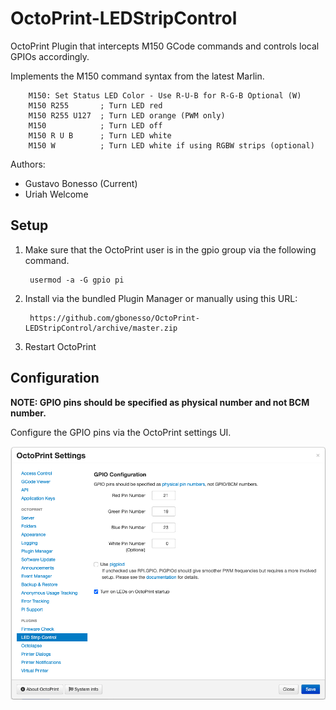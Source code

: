 # OctoPrint-LEDStripControl

OctoPrint Plugin that intercepts M150 GCode commands and controls local GPIOs accordingly.

Implements the M150 command syntax from the latest Marlin.

        M150: Set Status LED Color - Use R-U-B for R-G-B Optional (W)
        M150 R255       ; Turn LED red
        M150 R255 U127  ; Turn LED orange (PWM only)
        M150            ; Turn LED off
        M150 R U B      ; Turn LED white
        M150 W          ; Turn LED white if using RGBW strips (optional)

Authors:
- Gustavo Bonesso (Current)
- Uriah Welcome

## Setup

1. Make sure that the OctoPrint user is in the gpio group via the following command.

    	usermod -a -G gpio pi

1. Install via the bundled Plugin Manager or manually using this URL:

    	https://github.com/gbonesso/OctoPrint-LEDStripControl/archive/master.zip

1. Restart OctoPrint

## Configuration

**NOTE: GPIO pins should be specified as physical number and not BCM number.**

Configure the GPIO pins via the OctoPrint settings UI.

![OctoPrint Settings](/docs/img/OctoPrint_Settings_LEDStripControl.png)

